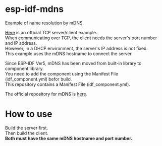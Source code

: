 # esp-idf-mdns
Example of name resolution by mDNS.   

[Here](https://github.com/espressif/esp-idf/tree/master/examples/protocols/sockets) is an official TCP server/client example.   
When communicating over TCP, the client needs the server's port number and IP address.   
However, in a DHCP environment, the server's IP address is not fixed.   
This example uses the mDNS hostname to connect the server.   


Since ESP-IDF Ver5, mDNS has been moved from built-in library to component library.   
You need to add the component using the Manifest File (idf_component.yml) befor build.   
This repository contains a Manifest File (idf_component.yml).   

The official repository for mDNS is [here](https://github.com/espressif/esp-protocols).   

# How to use
Build the server first.   
Then build the client.   
__Both must have the same mDNS hostname and port number.__   
